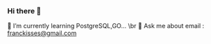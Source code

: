 ### Hi there 👋

🌱 I’m currently learning PostgreSQL,GO... \br
💬 Ask me about email : franckisses@gmail.com

<!--
**franckisses/franckisses** is a ✨ _special_ ✨ repository because its `README.md` (this file) appears on your GitHub profile.

Here are some ideas to get you started:
🌱 I’m currently learning PostgreSQL,GO...
- 👯 I’m looking to collaborate on ...
- 🤔 I’m looking for help with ...
- 💬 Ask me about email : franckisses@gmail.com
- 📫 How to reach me: ...
- 😄 Pronouns: ...
- ⚡ Fun fact: ...
-->
